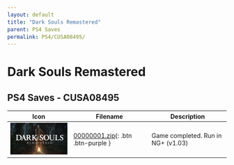 ```yaml
---
layout: default
title: "Dark Souls Remastered"
parent: PS4 Saves
permalink: PS4/CUSA08495/
---
```

# Dark Souls Remastered

## PS4 Saves - CUSA08495

| Icon | Filename | Description |
|------|----------|-------------|
| ![Dark Souls Remastered](icon0.png) | [00000001.zip](00000001.zip){: .btn .btn-purple } | Game completed. Run in NG+ (v1.03) |
